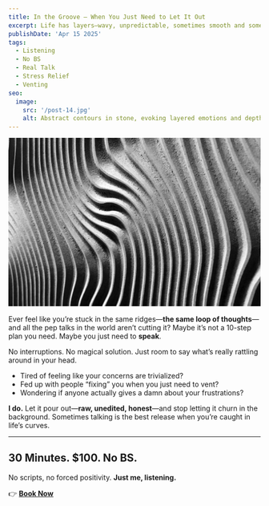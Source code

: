 ```yaml
---
title: In the Groove – When You Just Need to Let It Out
excerpt: Life has layers—wavy, unpredictable, sometimes smooth and sometimes rough. Trying to bottle everything up only adds to the tension.
publishDate: 'Apr 15 2025'
tags:
  - Listening
  - No BS
  - Real Talk
  - Stress Relief
  - Venting
seo:
  image:
    src: '/post-14.jpg'
    alt: Abstract contours in stone, evoking layered emotions and depth
---
```


![Abstract contours in stone, evoking layered emotions and depth](/post-14.jpg)


Ever feel like you’re stuck in the same ridges—**the same loop of thoughts**—and all the pep talks in the world aren’t cutting it? Maybe it’s not a 10-step plan you need. Maybe you just need to **speak**.

No interruptions. No magical solution. Just room to say what’s really rattling around in your head.

- Tired of feeling like your concerns are trivialized?  
- Fed up with people “fixing” you when you just need to vent?  
- Wondering if anyone actually gives a damn about your frustrations?  

**I do.** Let it pour out—**raw, unedited, honest**—and stop letting it churn in the background. Sometimes talking is the best release when you’re caught in life’s curves.

---

## **30 Minutes. $100. No BS.**
No scripts, no forced positivity. **Just me, listening.**

👉 [**Book Now**](https://calendly.com/listen-no-bs/30min/)
